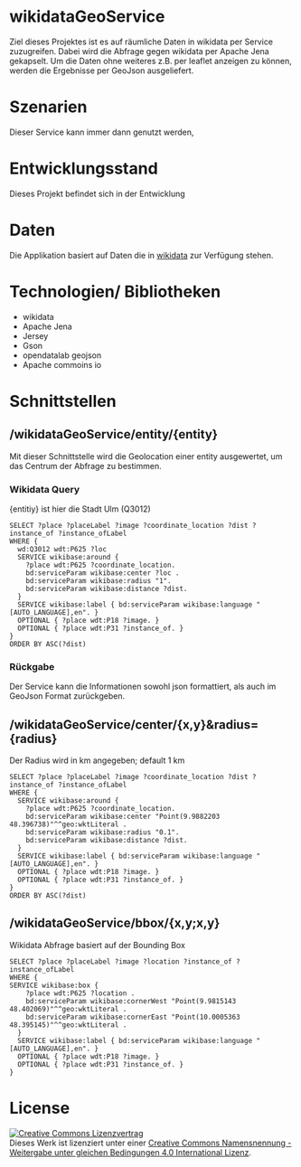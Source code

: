 # wikidataGeoService

Ziel dieses Projektes ist es auf räumliche Daten in wikidata per Service zuzugreifen. Dabei wird die Abfrage gegen wikidata per Apache Jena gekapselt. Um die Daten ohne weiteres z.B. per leaflet anzeigen zu können, werden die Ergebnisse per GeoJson ausgeliefert.

# Szenarien

Dieser Service kann immer dann genutzt werden,  

# Entwicklungsstand

Dieses Projekt befindet sich in der Entwicklung

# Daten

Die Applikation basiert auf Daten die in [wikidata](https://www.wikidata.org/wiki/Wikidata:Main_Page) zur Verfügung stehen. 

# Technologien/ Bibliotheken

- wikidata
- Apache Jena
- Jersey
- Gson
- opendatalab geojson
- Apache commoins io

# Schnittstellen

## /wikidataGeoService/entity/{entity}

Mit dieser Schnittstelle wird die Geolocation einer entity ausgewertet, um das Centrum der Abfrage zu bestimmen.

### Wikidata Query 

{entitiy} ist hier die Stadt Ulm (Q3012)

	SELECT ?place ?placeLabel ?image ?coordinate_location ?dist ?instance_of ?instance_ofLabel 
	WHERE {
	  wd:Q3012 wdt:P625 ?loc
	  SERVICE wikibase:around {
	    ?place wdt:P625 ?coordinate_location.
	    bd:serviceParam wikibase:center ?loc .
	    bd:serviceParam wikibase:radius "1".
	    bd:serviceParam wikibase:distance ?dist.
	  }
	  SERVICE wikibase:label { bd:serviceParam wikibase:language "[AUTO_LANGUAGE],en". }
	  OPTIONAL { ?place wdt:P18 ?image. }
	  OPTIONAL { ?place wdt:P31 ?instance_of. }
	}
	ORDER BY ASC(?dist)
	
### Rückgabe

Der Service kann die Informationen sowohl json formattiert, als auch im GeoJson Format zurückgeben. 

## /wikidataGeoService/center/{x,y}&radius={radius}

Der Radius wird in km angegeben; default 1 km 

	SELECT ?place ?placeLabel ?image ?coordinate_location ?dist ?instance_of ?instance_ofLabel 
	WHERE {
	  SERVICE wikibase:around {
	    ?place wdt:P625 ?coordinate_location.
	    bd:serviceParam wikibase:center "Point(9.9882203 48.396738)"^^geo:wktLiteral .
	    bd:serviceParam wikibase:radius "0.1".
	    bd:serviceParam wikibase:distance ?dist.
	  }
	  SERVICE wikibase:label { bd:serviceParam wikibase:language "[AUTO_LANGUAGE],en". }
	  OPTIONAL { ?place wdt:P18 ?image. }
	  OPTIONAL { ?place wdt:P31 ?instance_of. }
	}
	ORDER BY ASC(?dist)

## /wikidataGeoService/bbox/{x,y;x,y}

Wikidata Abfrage basiert auf der Bounding Box

	SELECT ?place ?placeLabel ?image ?location ?instance_of ?instance_ofLabel  
	WHERE {
	SERVICE wikibase:box {
	    ?place wdt:P625 ?location .
	    bd:serviceParam wikibase:cornerWest "Point(9.9815143 48.402069)"^^geo:wktLiteral .
	    bd:serviceParam wikibase:cornerEast "Point(10.0005363 48.395145)"^^geo:wktLiteral .
	  }
	  SERVICE wikibase:label { bd:serviceParam wikibase:language "[AUTO_LANGUAGE],en". }
	  OPTIONAL { ?place wdt:P18 ?image. }
	  OPTIONAL { ?place wdt:P31 ?instance_of. }
	}

# License

<a rel="license" href="http://creativecommons.org/licenses/by-sa/4.0/"><img alt="Creative Commons Lizenzvertrag" style="border-width:0" src="https://i.creativecommons.org/l/by-sa/4.0/88x31.png" /></a><br />Dieses Werk ist lizenziert unter einer <a rel="license" href="http://creativecommons.org/licenses/by-sa/4.0/">Creative Commons Namensnennung - Weitergabe unter gleichen Bedingungen 4.0 International Lizenz</a>.
